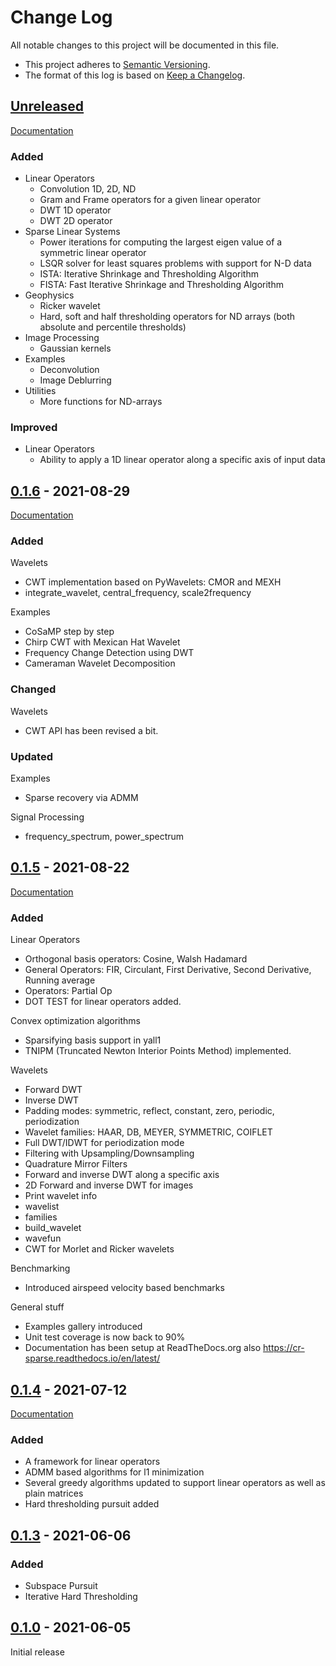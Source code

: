 # Change Log
All notable changes to this project will be documented in this file.

* This project adheres to [Semantic Versioning](https://semver.org/spec/v2.0.0.html).
* The format of this log is based on [Keep a Changelog](https://keepachangelog.com/en/1.0.0/).

## [Unreleased]

[Documentation](https://cr-sparse.readthedocs.io/en/latest/)

### Added

- Linear Operators
  - Convolution 1D, 2D, ND
  - Gram and Frame operators for a given linear operator
  - DWT 1D operator
  - DWT 2D operator
- Sparse Linear Systems
  - Power iterations for computing the largest eigen value of a symmetric linear operator
  - LSQR solver for least squares problems with support for N-D data
  - ISTA: Iterative Shrinkage and Thresholding Algorithm
  - FISTA: Fast Iterative Shrinkage and Thresholding Algorithm
- Geophysics
  - Ricker wavelet
  - Hard, soft and half thresholding operators for ND arrays (both absolute and percentile thresholds)
- Image Processing
  - Gaussian kernels
- Examples
  - Deconvolution
  - Image Deblurring
- Utilities
  - More functions for ND-arrays

### Improved

- Linear Operators
  - Ability to apply a 1D linear operator along a specific axis of input data



## [0.1.6] - 2021-08-29

[Documentation](https://cr-sparse.readthedocs.io/en/v0.1.6/)

### Added

Wavelets
- CWT implementation based on PyWavelets: CMOR and MEXH
- integrate_wavelet, central_frequency, scale2frequency

Examples
- CoSaMP step by step
- Chirp CWT with Mexican Hat Wavelet
- Frequency Change Detection using DWT
- Cameraman Wavelet Decomposition


### Changed

Wavelets
- CWT API has been revised a bit.

### Updated

Examples
- Sparse recovery via ADMM

Signal Processing
- frequency_spectrum, power_spectrum

## [0.1.5] - 2021-08-22

[Documentation](https://cr-sparse.readthedocs.io/en/v0.1.5/)

### Added

Linear Operators
- Orthogonal basis operators: Cosine, Walsh Hadamard
- General Operators: FIR, Circulant, First Derivative, Second Derivative, Running average
- Operators: Partial Op
- DOT TEST for linear operators added.

Convex optimization algorithms
- Sparsifying basis support in yall1
- TNIPM (Truncated Newton Interior Points Method) implemented.

Wavelets
- Forward DWT
- Inverse DWT
- Padding modes: symmetric, reflect, constant, zero, periodic, periodization
- Wavelet families: HAAR, DB, MEYER, SYMMETRIC, COIFLET
- Full DWT/IDWT for periodization mode
- Filtering with Upsampling/Downsampling
- Quadrature Mirror Filters
- Forward and inverse DWT along a specific axis
- 2D Forward and inverse DWT for images
- Print wavelet info
- wavelist
- families
- build_wavelet
- wavefun
- CWT for Morlet and Ricker wavelets

Benchmarking
- Introduced airspeed velocity based benchmarks

General stuff
- Examples gallery introduced
- Unit test coverage is now back to 90%
- Documentation has been setup at ReadTheDocs.org also https://cr-sparse.readthedocs.io/en/latest/


## [0.1.4] - 2021-07-12

[Documentation](https://cr-sparse.readthedocs.io/en/v0.1.4/)

### Added

- A framework for linear operators
- ADMM based algorithms for l1 minimization
- Several greedy algorithms updated to support linear operators as well as plain matrices
- Hard thresholding pursuit added

## [0.1.3] - 2021-06-06
### Added
- Subspace Pursuit
- Iterative Hard Thresholding

## [0.1.0] - 2021-06-05

Initial release

[Unreleased]: https://github.com/carnotresearch/cr-sparse/compare/v0.1.6...HEAD
[0.1.6]: https://github.com/carnotresearch/cr-sparse/compare/v0.1.5...v0.1.6
[0.1.5]: https://github.com/carnotresearch/cr-sparse/compare/v0.1.4...v0.1.5
[0.1.4]: https://github.com/carnotresearch/cr-sparse/compare/0.1.3...v0.1.4
[0.1.3]: https://github.com/carnotresearch/cr-sparse/compare/v0.1...0.1.3
[0.1.0]: https://github.com/carnotresearch/cr-sparse/releases/tag/v0.1